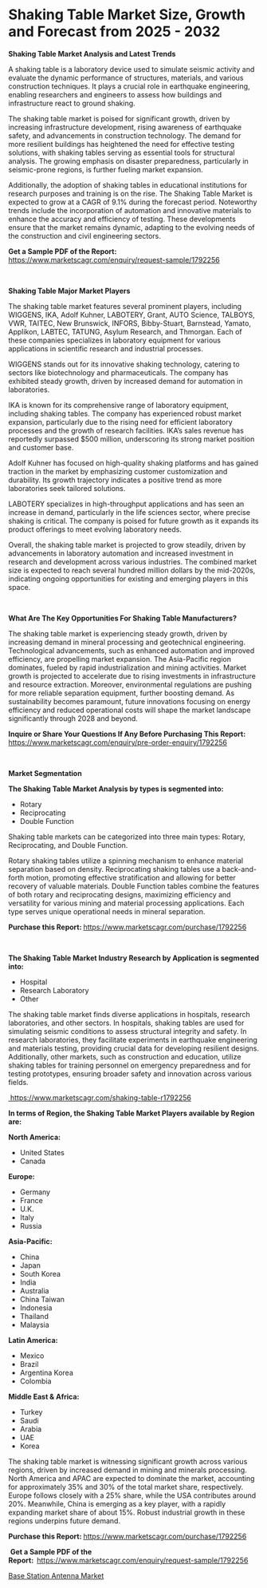 <p><h1>Shaking Table Market Size, Growth and Forecast from 2025 - 2032</h1></p><p><strong>Shaking Table Market Analysis and Latest Trends</strong></p>
<p><p>A shaking table is a laboratory device used to simulate seismic activity and evaluate the dynamic performance of structures, materials, and various construction techniques. It plays a crucial role in earthquake engineering, enabling researchers and engineers to assess how buildings and infrastructure react to ground shaking. </p><p>The shaking table market is poised for significant growth, driven by increasing infrastructure development, rising awareness of earthquake safety, and advancements in construction technology. The demand for more resilient buildings has heightened the need for effective testing solutions, with shaking tables serving as essential tools for structural analysis. The growing emphasis on disaster preparedness, particularly in seismic-prone regions, is further fueling market expansion.</p><p>Additionally, the adoption of shaking tables in educational institutions for research purposes and training is on the rise. The Shaking Table Market is expected to grow at a CAGR of 9.1% during the forecast period. Noteworthy trends include the incorporation of automation and innovative materials to enhance the accuracy and efficiency of testing. These developments ensure that the market remains dynamic, adapting to the evolving needs of the construction and civil engineering sectors.</p></p>
<p><strong>Get a Sample PDF of the Report:&nbsp;</strong> <a href="https://www.marketscagr.com/enquiry/request-sample/1792256?utm_campaign=2994&utm_medium=2&utm_source=Github&utm_content=ia&utm_term=10042025&utm_id=shaking-table">https://www.marketscagr.com/enquiry/request-sample/1792256</a></p>
<p>&nbsp;</p>
<p><strong>Shaking Table Major Market Players</strong></p>
<p><p>The shaking table market features several prominent players, including WIGGENS, IKA, Adolf Kuhner, LABOTERY, Grant, AUTO Science, TALBOYS, VWR, TAITEC, New Brunswick, INFORS, Bibby-Stuart, Barnstead, Yamato, Applikon, LABTEC, TATUNG, Asylum Research, and Thmorgan. Each of these companies specializes in laboratory equipment for various applications in scientific research and industrial processes.</p><p>WIGGENS stands out for its innovative shaking technology, catering to sectors like biotechnology and pharmaceuticals. The company has exhibited steady growth, driven by increased demand for automation in laboratories.</p><p>IKA is known for its comprehensive range of laboratory equipment, including shaking tables. The company has experienced robust market expansion, particularly due to the rising need for efficient laboratory processes and the growth of research facilities. IKA’s sales revenue has reportedly surpassed $500 million, underscoring its strong market position and customer base.</p><p>Adolf Kuhner has focused on high-quality shaking platforms and has gained traction in the market by emphasizing customer customization and durability. Its growth trajectory indicates a positive trend as more laboratories seek tailored solutions.</p><p>LABOTERY specializes in high-throughput applications and has seen an increase in demand, particularly in the life sciences sector, where precise shaking is critical. The company is poised for future growth as it expands its product offerings to meet evolving laboratory needs.</p><p>Overall, the shaking table market is projected to grow steadily, driven by advancements in laboratory automation and increased investment in research and development across various industries. The combined market size is expected to reach several hundred million dollars by the mid-2020s, indicating ongoing opportunities for existing and emerging players in this space.</p></p>
<p>&nbsp;</p>
<p><strong>What Are The Key Opportunities For Shaking Table Manufacturers?</strong></p>
<p><p>The shaking table market is experiencing steady growth, driven by increasing demand in mineral processing and geotechnical engineering. Technological advancements, such as enhanced automation and improved efficiency, are propelling market expansion. The Asia-Pacific region dominates, fueled by rapid industrialization and mining activities. Market growth is projected to accelerate due to rising investments in infrastructure and resource extraction. Moreover, environmental regulations are pushing for more reliable separation equipment, further boosting demand. As sustainability becomes paramount, future innovations focusing on energy efficiency and reduced operational costs will shape the market landscape significantly through 2028 and beyond.</p></p>
<p><strong>Inquire or Share Your Questions If Any Before Purchasing This Report:</strong> <a href="https://www.marketscagr.com/enquiry/pre-order-enquiry/1792256?utm_campaign=2994&utm_medium=2&utm_source=Github&utm_content=ia&utm_term=10042025&utm_id=shaking-table">https://www.marketscagr.com/enquiry/pre-order-enquiry/1792256</a></p>
<p>&nbsp;</p>
<p><strong>Market Segmentation</strong></p>
<p><strong>The Shaking Table Market Analysis by types is segmented into:</strong></p>
<p><ul><li>Rotary</li><li>Reciprocating</li><li>Double Function</li></ul></p>
<p><p>Shaking table markets can be categorized into three main types: Rotary, Reciprocating, and Double Function. </p><p>Rotary shaking tables utilize a spinning mechanism to enhance material separation based on density. Reciprocating shaking tables use a back-and-forth motion, promoting effective stratification and allowing for better recovery of valuable materials. Double Function tables combine the features of both rotary and reciprocating designs, maximizing efficiency and versatility for various mining and material processing applications. Each type serves unique operational needs in mineral separation.</p></p>
<p><strong>Purchase this Report:&nbsp;</strong><a href="https://www.marketscagr.com/purchase/1792256?utm_campaign=2994&utm_medium=2&utm_source=Github&utm_content=ia&utm_term=10042025&utm_id=shaking-table">https://www.marketscagr.com/purchase/1792256</a></p>
<p>&nbsp;</p>
<p><strong>The Shaking Table Market Industry Research by Application is segmented into:</strong></p>
<p><ul><li>Hospital</li><li>Research Laboratory</li><li>Other</li></ul></p>
<p><p>The shaking table market finds diverse applications in hospitals, research laboratories, and other sectors. In hospitals, shaking tables are used for simulating seismic conditions to assess structural integrity and safety. In research laboratories, they facilitate experiments in earthquake engineering and materials testing, providing crucial data for developing resilient designs. Additionally, other markets, such as construction and education, utilize shaking tables for training personnel on emergency preparedness and for testing prototypes, ensuring broader safety and innovation across various fields.</p></p>
<p><a href="https://www.marketscagr.com/shaking-table-r1792256?utm_campaign=2994&utm_medium=2&utm_source=Github&utm_content=ia&utm_term=10042025&utm_id=shaking-table">&nbsp;https://www.marketscagr.com/shaking-table-r1792256</a></p>
<p><strong>In terms of Region, the Shaking Table Market Players available by Region are:</strong></p>
<p>
    <p> <strong> North America: </strong>
        <ul>
            <li>United States</li>
            <li>Canada</li>
        </ul>
        </p> 
    <p> <strong> Europe: </strong>
        <ul>
            <li>Germany</li>
            <li>France</li>
            <li>U.K.</li>
            <li>Italy</li>
            <li>Russia</li>
        </ul>
        </p> 
    <p> <strong> Asia-Pacific: </strong>
        <ul>
            <li>China</li>
            <li>Japan</li>
            <li>South Korea</li>
            <li>India</li>
            <li>Australia</li>
            <li>China Taiwan</li>
            <li>Indonesia</li>
            <li>Thailand</li>
            <li>Malaysia</li>
        </ul>
        </p> 
    <p> <strong> Latin America: </strong>
        <ul>
            <li>Mexico</li>
            <li>Brazil</li>
            <li>Argentina Korea</li>
            <li>Colombia</li>
        </ul>
        </p> 
    <p> <strong> Middle East & Africa: </strong>
        <ul>
            <li>Turkey</li>
            <li>Saudi</li>
            <li>Arabia</li>
            <li>UAE</li>
            <li>Korea</li>
        </ul>
    </p>
    </p>
<p><p>The shaking table market is witnessing significant growth across various regions, driven by increased demand in mining and minerals processing. North America and APAC are expected to dominate the market, accounting for approximately 35% and 30% of the total market share, respectively. Europe follows closely with a 25% share, while the USA contributes around 20%. Meanwhile, China is emerging as a key player, with a rapidly expanding market share of about 15%. Robust industrial growth in these regions underpins future demand.</p></p>
<p><strong>Purchase this Report: </strong><a href="https://www.marketscagr.com/purchase/1792256?utm_campaign=2994&utm_medium=2&utm_source=Github&utm_content=ia&utm_term=10042025&utm_id=shaking-table">https://www.marketscagr.com/purchase/1792256</a></p>
<p>&nbsp;<strong>Get a Sample PDF of the Report:&nbsp;&nbsp;</strong><a href="https://www.marketscagr.com/enquiry/request-sample/1792256?utm_campaign=2994&utm_medium=2&utm_source=Github&utm_content=ia&utm_term=10042025&utm_id=shaking-table">https://www.marketscagr.com/enquiry/request-sample/1792256</a></p>
<p><strong></strong></p>
<p><p><a href="https://github.com/pimanoruman/Market-Research-Report-List-1/blob/main/base-station-antenna-market.md?utm_campaign=2994&utm_medium=2&utm_source=Github&utm_content=ia&utm_term=10042025&utm_id=shaking-table">Base Station Antenna Market</a></p></p>